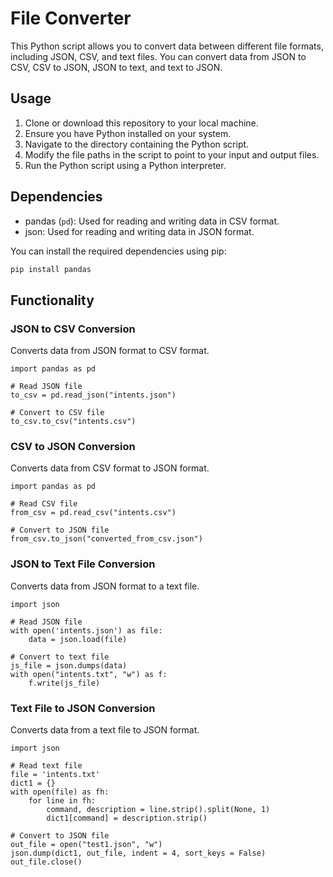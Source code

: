 # File Converter

This Python script allows you to convert data between different file formats, including JSON, CSV, and text files. You can convert data from JSON to CSV, CSV to JSON, JSON to text, and text to JSON.

## Usage

1. Clone or download this repository to your local machine.
2. Ensure you have Python installed on your system.
3. Navigate to the directory containing the Python script.
4. Modify the file paths in the script to point to your input and output files.
5. Run the Python script using a Python interpreter.

## Dependencies

- pandas (`pd`): Used for reading and writing data in CSV format.
- json: Used for reading and writing data in JSON format.

You can install the required dependencies using pip:

```bash
pip install pandas
```

## Functionality

### JSON to CSV Conversion

Converts data from JSON format to CSV format.

```
import pandas as pd

# Read JSON file
to_csv = pd.read_json("intents.json")

# Convert to CSV file
to_csv.to_csv("intents.csv")
```

### CSV to JSON Conversion

Converts data from CSV format to JSON format.

```
import pandas as pd

# Read CSV file
from_csv = pd.read_csv("intents.csv")

# Convert to JSON file
from_csv.to_json("converted_from_csv.json")
```

### JSON to Text File Conversion

Converts data from JSON format to a text file.

```
import json

# Read JSON file
with open('intents.json') as file:
    data = json.load(file)

# Convert to text file
js_file = json.dumps(data)
with open("intents.txt", "w") as f:
    f.write(js_file)
```

### Text File to JSON Conversion

Converts data from a text file to JSON format.

```
import json

# Read text file
file = 'intents.txt'
dict1 = {}
with open(file) as fh:
    for line in fh:
        command, description = line.strip().split(None, 1)
        dict1[command] = description.strip()

# Convert to JSON file
out_file = open("test1.json", "w")
json.dump(dict1, out_file, indent = 4, sort_keys = False)
out_file.close()

```
